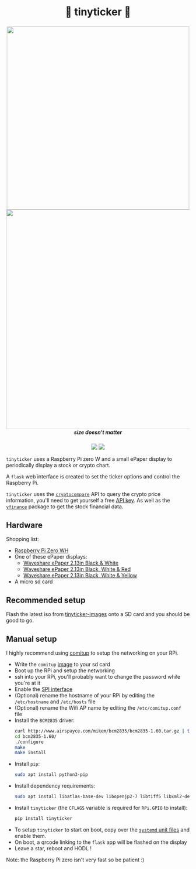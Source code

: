 <h1 align="center">🚀 tinyticker 🚀</h5>
<h3 align="center"><img src="https://i.imgur.com/2mF86LQ.png" width=500><img src="https://i.imgur.com/BPiGmxo.png" height=600 align=right></h3>
<h5 align="center">size doesn't matter</h5>
<p align="center">
  <a href="https://pypi.org/project/tinyticker/"><img src="https://img.shields.io/pypi/v/tinyticker"></a>
  <a href="./LICENSE.md"><img src="https://img.shields.io/badge/license-MIT-blue.svg"></a>
</p>

`tinyticker` uses a Raspberry Pi zero W and a small ePaper display to periodically display a stock or crypto chart.

A `flask` web interface is created to set the ticker options and control the Raspberry Pi.

`tinyticker` uses the [`cryptocompare`](https://github.com/lagerfeuer/cryptocompare) API to query the crypto price information, you'll need to get yourself a free [API key](https://min-api.cryptocompare.com/pricing). As well as the [`yfinance`](https://github.com/ranaroussi/yfinance) package to get the stock financial data.

## Hardware

Shopping list:

- [Raspberry Pi Zero WH](https://www.adafruit.com/product/3708)
- One of these ePaper displays:
  - [Waveshare ePaper 2.13in Black & White](https://www.waveshare.com/wiki/2.13inch_e-Paper_HAT)
  - [Waveshare ePaper 2.13in Black, White & Red](<https://www.waveshare.com/wiki/2.13inch_e-Paper_HAT_(B)>)
  - [Waveshare ePaper 2.13in Black, White & Yellow](<https://www.waveshare.com/wiki/2.13inch_e-Paper_HAT_(C)>)
- A micro sd card

## Recommended setup

Flash the latest iso from [tinyticker-images](https://github.com/loiccoyle/tinyticker-images) onto a SD card and you should be good to go.

## Manual setup

I highly recommend using [comitup](https://github.com/davesteele/comitup) to setup the networking on your RPi.

- Write the `comitup` [image](https://davesteele.github.io/comitup/latest/comitup-lite-img-latest.html) to your sd card
- Boot up the RPi and setup the networking
- ssh into your RPi, you'll probably want to change the password while you're at it
- Enable the [SPI interface](https://www.raspberrypi-spy.co.uk/2014/08/enabling-the-spi-interface-on-the-raspberry-pi/)
- (Optional) rename the hostname of your RPi by editing the `/etc/hostname` and `/etc/hosts` file
- (Optional) rename the Wifi AP name by editing the `/etc/comitup.conf` file
- Install the `BCM2835` driver:
  ```sh
  curl http://www.airspayce.com/mikem/bcm2835/bcm2835-1.60.tar.gz | tar xzv
  cd bcm2835-1.60/
  ./configure
  make
  make install
  ```
- Install `pip`:
  ```sh
  sudo apt install python3-pip
  ```
- Install dependency requirements:
  ```sh
  sudo apt install libatlas-base-dev libopenjp2-7 libtiff5 libxml2-dev libxslt1-dev
  ```
- Install `tinyticker` (the `CFLAGS` variable is required for `RPi.GPIO` to install):
  ```sh
  pip install tinyticker
  ```
- To setup `tinyticker` to start on boot, copy over the [`systemd` unit files](./files) and enable them.
- On boot, a qrcode linking to the `flask` app will be flashed on the display
- Leave a star, reboot and HODL !

Note: the Raspberry Pi zero isn't very fast so be patient :)
